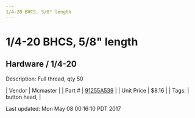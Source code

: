 ```yaml
---
1/4-20 BHCS, 5/8" length
---
```

# 1/4-20 BHCS, 5/8" length
## Hardware / 1/4-20
Description: 	Full thread, qty 50 

| Vendor | Mcmaster | 
| Part # | [91255A539](https://www.mcmaster.com/#91255A539) | 
| Unit Price | $8.16 | 
| Tags: | button head,  | 

Last updated: Mon May 08 00:16:10 PDT 2017